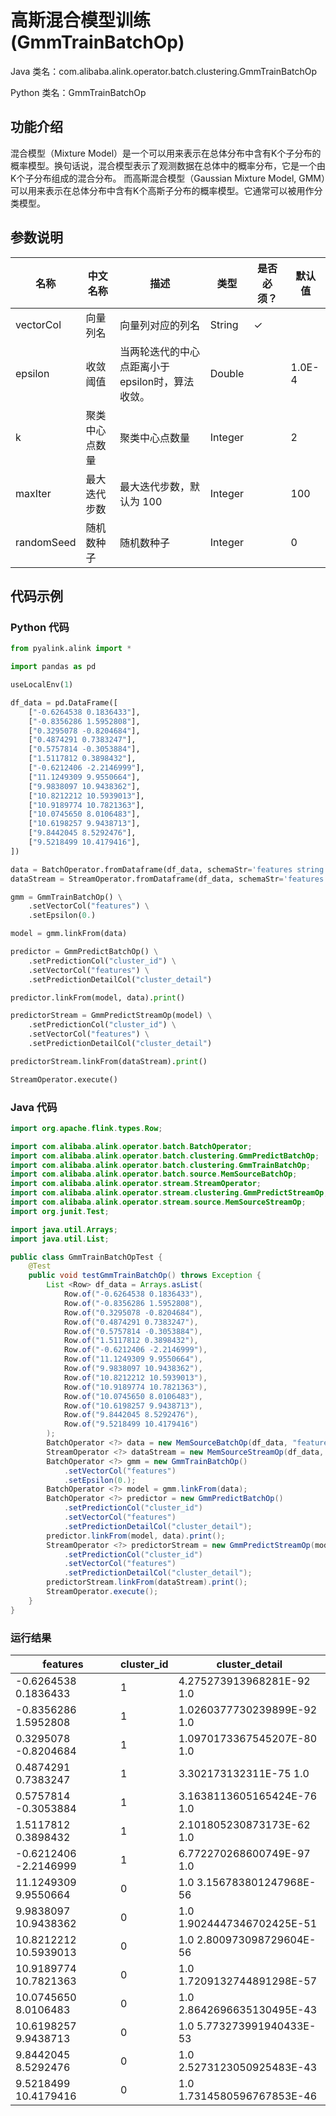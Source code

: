 # 高斯混合模型训练 (GmmTrainBatchOp)
Java 类名：com.alibaba.alink.operator.batch.clustering.GmmTrainBatchOp

Python 类名：GmmTrainBatchOp


## 功能介绍
混合模型（Mixture Model）是一个可以用来表示在总体分布中含有K个子分布的概率模型。换句话说，混合模型表示了观测数据在总体中的概率分布，它是一个由K个子分布组成的混合分布。
而高斯混合模型（Gaussian Mixture Model, GMM）可以用来表示在总体分布中含有K个高斯子分布的概率模型。它通常可以被用作分类模型。

## 参数说明

| 名称 | 中文名称 | 描述 | 类型 | 是否必须？ | 默认值 |
| --- | --- | --- | --- | --- | --- |
| vectorCol | 向量列名 | 向量列对应的列名 | String | ✓ |  |
| epsilon | 收敛阈值 | 当两轮迭代的中心点距离小于epsilon时，算法收敛。 | Double |  | 1.0E-4 |
| k | 聚类中心点数量 | 聚类中心点数量 | Integer |  | 2 |
| maxIter | 最大迭代步数 | 最大迭代步数，默认为 100 | Integer |  | 100 |
| randomSeed | 随机数种子 | 随机数种子 | Integer |  | 0 |

## 代码示例
### Python 代码
```python
from pyalink.alink import *

import pandas as pd

useLocalEnv(1)

df_data = pd.DataFrame([
    ["-0.6264538 0.1836433"],
    ["-0.8356286 1.5952808"],
    ["0.3295078 -0.8204684"],
    ["0.4874291 0.7383247"],
    ["0.5757814 -0.3053884"],
    ["1.5117812 0.3898432"],
    ["-0.6212406 -2.2146999"],
    ["11.1249309 9.9550664"],
    ["9.9838097 10.9438362"],
    ["10.8212212 10.5939013"],
    ["10.9189774 10.7821363"],
    ["10.0745650 8.0106483"],
    ["10.6198257 9.9438713"],
    ["9.8442045 8.5292476"],
    ["9.5218499 10.4179416"],
])

data = BatchOperator.fromDataframe(df_data, schemaStr='features string')
dataStream = StreamOperator.fromDataframe(df_data, schemaStr='features string')

gmm = GmmTrainBatchOp() \
    .setVectorCol("features") \
    .setEpsilon(0.)

model = gmm.linkFrom(data)

predictor = GmmPredictBatchOp() \
    .setPredictionCol("cluster_id") \
    .setVectorCol("features") \
    .setPredictionDetailCol("cluster_detail")

predictor.linkFrom(model, data).print()

predictorStream = GmmPredictStreamOp(model) \
    .setPredictionCol("cluster_id") \
    .setVectorCol("features") \
    .setPredictionDetailCol("cluster_detail")

predictorStream.linkFrom(dataStream).print()

StreamOperator.execute()
```
### Java 代码
```java
import org.apache.flink.types.Row;

import com.alibaba.alink.operator.batch.BatchOperator;
import com.alibaba.alink.operator.batch.clustering.GmmPredictBatchOp;
import com.alibaba.alink.operator.batch.clustering.GmmTrainBatchOp;
import com.alibaba.alink.operator.batch.source.MemSourceBatchOp;
import com.alibaba.alink.operator.stream.StreamOperator;
import com.alibaba.alink.operator.stream.clustering.GmmPredictStreamOp;
import com.alibaba.alink.operator.stream.source.MemSourceStreamOp;
import org.junit.Test;

import java.util.Arrays;
import java.util.List;

public class GmmTrainBatchOpTest {
	@Test
	public void testGmmTrainBatchOp() throws Exception {
		List <Row> df_data = Arrays.asList(
			Row.of("-0.6264538 0.1836433"),
			Row.of("-0.8356286 1.5952808"),
			Row.of("0.3295078 -0.8204684"),
			Row.of("0.4874291 0.7383247"),
			Row.of("0.5757814 -0.3053884"),
			Row.of("1.5117812 0.3898432"),
			Row.of("-0.6212406 -2.2146999"),
			Row.of("11.1249309 9.9550664"),
			Row.of("9.9838097 10.9438362"),
			Row.of("10.8212212 10.5939013"),
			Row.of("10.9189774 10.7821363"),
			Row.of("10.0745650 8.0106483"),
			Row.of("10.6198257 9.9438713"),
			Row.of("9.8442045 8.5292476"),
			Row.of("9.5218499 10.4179416")
		);
		BatchOperator <?> data = new MemSourceBatchOp(df_data, "features string");
		StreamOperator <?> dataStream = new MemSourceStreamOp(df_data, "features string");
		BatchOperator <?> gmm = new GmmTrainBatchOp()
			.setVectorCol("features")
			.setEpsilon(0.);
		BatchOperator <?> model = gmm.linkFrom(data);
		BatchOperator <?> predictor = new GmmPredictBatchOp()
			.setPredictionCol("cluster_id")
			.setVectorCol("features")
			.setPredictionDetailCol("cluster_detail");
		predictor.linkFrom(model, data).print();
		StreamOperator <?> predictorStream = new GmmPredictStreamOp(model)
			.setPredictionCol("cluster_id")
			.setVectorCol("features")
			.setPredictionDetailCol("cluster_detail");
		predictorStream.linkFrom(dataStream).print();
		StreamOperator.execute();
	}
}
```

### 运行结果

features|cluster_id|cluster_detail
--------|----------|--------------
-0.6264538 0.1836433|1|4.275273913968281E-92 1.0
-0.8356286 1.5952808|1|1.0260377730239899E-92 1.0
0.3295078 -0.8204684|1|1.0970173367545207E-80 1.0
0.4874291 0.7383247|1|3.302173132311E-75 1.0
0.5757814 -0.3053884|1|3.1638113605165424E-76 1.0
1.5117812 0.3898432|1|2.101805230873173E-62 1.0
-0.6212406 -2.2146999|1|6.772270268600749E-97 1.0
11.1249309 9.9550664|0|1.0 3.156783801247968E-56
9.9838097 10.9438362|0|1.0 1.9024447346702425E-51
10.8212212 10.5939013|0|1.0 2.800973098729604E-56
10.9189774 10.7821363|0|1.0 1.7209132744891298E-57
10.0745650 8.0106483|0|1.0 2.8642696635130495E-43
10.6198257 9.9438713|0|1.0 5.773273991940433E-53
9.8442045 8.5292476|0|1.0 2.5273123050925483E-43
9.5218499 10.4179416|0|1.0 1.7314580596767853E-46

